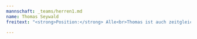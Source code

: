 ```yaml
---
mannschaft: _teams/herren1.md
name: Thomas Seywald
freitext: "<strong>Position:</strong> Alle<br>Thomas ist auch zeitgleich unser Trainer!"

---
```

